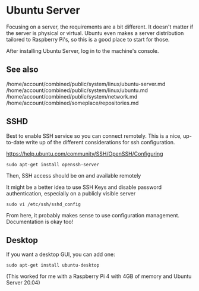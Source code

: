 # Ubuntu Server

Focusing on a server, the requirements are a bit different. 
It doesn't matter if the server is physical or virtual.
Ubuntu even makes a server distribution tailored to Raspberry Pi's, so this is a good place to start for those. 

After installing Ubuntu Server, log in to the machine's console.

## See also

/home/account/combined/public/system/linux/ubuntu-server.md
/home/account/combined/public/system/linux/ubuntu.md
/home/account/combined/public/system/network.md
/home/account/combined/someplace/repositories.md


## SSHD

Best to enable SSH service so you can connect remotely. This is a nice, up-to-date write up of the different considerations for ssh configuration.

https://help.ubuntu.com/community/SSH/OpenSSH/Configuring

```
sudo apt-get install openssh-server
```

Then, SSH access should be on and available remotely

It might be a better idea to use SSH Keys and disable password authentication, especially on a publicly visible server

```
sudo vi /etc/ssh/sshd_config
```

From here, it probably makes sense to use configuration management. Documentation is okay too!


## Desktop

If you want a desktop GUI, you can add one:

    sudo apt-get install ubuntu-desktop

(This worked for me with a Raspberry Pi 4 with 4GB of memory and Ubuntu Server 20.04)
